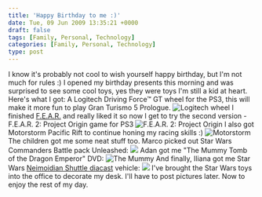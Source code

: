 ```yaml
---
title: 'Happy Birthday to me :)'
date: Tue, 09 Jun 2009 13:35:21 +0000
draft: false
tags: [Family, Personal, Technology]
categories: [Family, Personal, Technology]
type: post
---
```


I know it's probably not cool to wish yourself happy birthday, but I'm not much for rules :) I opened my birthday presents this morning and was surprised to see some cool toys, yes they were toys I'm still a kid at heart. Here's what I got: A Logitech Driving Force™ GT wheel for the PS3, this will make it more fun to play Gran Turismo 5 Prologue. ![Logitech wheel](http://www.logitech.com/repository/659/jpg/6514.1.0.jpg) I finished [F.E.A.R.](http://ps3.ign.com/objects/848/848829.html) and really liked it so now I get to try the second version - F.E.A.R. 2: Project Origin game for PS3 ![F.E.A.R. 2: Project Origin](http://i43.tinypic.com/23tqkx5.jpg) I also got Motorstorm Pacific Rift to continue honing my racing skills :) ![Motorstorm](http://media.ign.com/games/image/object/965/965107/motorstorm_pacificrift_ESRBboxart_160w.jpg) The children got me some neat stuff too. Marco picked out Star Wars Commanders Battle pack Unleashed: ![](http://ep.yimg.com/ip/I/dragonballzcentral_2056_8529215411) Adan got me "The Mummy Tomb of the Dragon Emperor" DVD: ![The Mummy](http://ecx.images-amazon.com/images/I/51cdu83PeGL._SS500_.jpg) And finally, Iliana got me Star Wars [Neimoidian Shuttle diacast](http://www.toywiz.com/titaniumneimoidian.html) vehicle: ![](http://ep.yimg.com/ip/I/dragonballzcentral_2055_392639743) I've brought the Star Wars toys into the office to decorate my desk. I'll have to post pictures later. Now to enjoy the rest of my day.